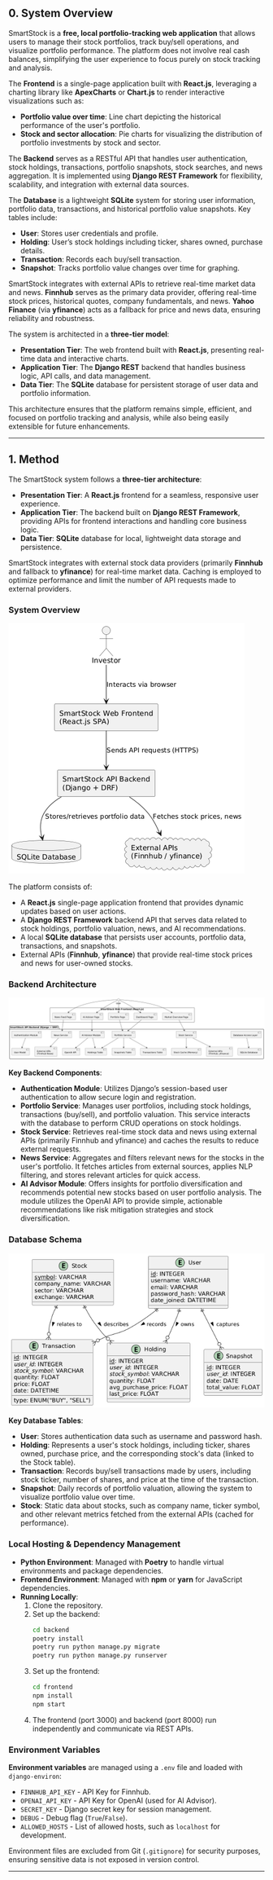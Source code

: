 ## 0. System Overview

SmartStock is a **free, local portfolio-tracking web application** that allows users to manage their stock portfolios, track buy/sell operations, and visualize portfolio performance. The platform does not involve real cash balances, simplifying the user experience to focus purely on stock tracking and analysis.

The **Frontend** is a single-page application built with **React.js**, leveraging a charting library like **ApexCharts** or **Chart.js** to render interactive visualizations such as:
- **Portfolio value over time**: Line chart depicting the historical performance of the user's portfolio.
- **Stock and sector allocation**: Pie charts for visualizing the distribution of portfolio investments by stock and sector.

The **Backend** serves as a RESTful API that handles user authentication, stock holdings, transactions, portfolio snapshots, stock searches, and news aggregation. It is implemented using **Django REST Framework** for flexibility, scalability, and integration with external data sources.

The **Database** is a lightweight **SQLite** system for storing user information, portfolio data, transactions, and historical portfolio value snapshots. Key tables include:
- **User**: Stores user credentials and profile.
- **Holding**: User’s stock holdings including ticker, shares owned, purchase details.
- **Transaction**: Records each buy/sell transaction.
- **Snapshot**: Tracks portfolio value changes over time for graphing.

SmartStock integrates with external APIs to retrieve real-time market data and news. **Finnhub** serves as the primary data provider, offering real-time stock prices, historical quotes, company fundamentals, and news. **Yahoo Finance** (via **yfinance**) acts as a fallback for price and news data, ensuring reliability and robustness.

The system is architected in a **three-tier model**:
- **Presentation Tier**: The web frontend built with **React.js**, presenting real-time data and interactive charts.
- **Application Tier**: The **Django REST** backend that handles business logic, API calls, and data management.
- **Data Tier**: The **SQLite** database for persistent storage of user data and portfolio information.

This architecture ensures that the platform remains simple, efficient, and focused on portfolio tracking and analysis, while also being easily extensible for future enhancements.

---


## 1. Method

The SmartStock system follows a **three-tier architecture**:
- **Presentation Tier**: A **React.js** frontend for a seamless, responsive user experience.
- **Application Tier**: The backend built on **Django REST Framework**, providing APIs for frontend interactions and handling core business logic.
- **Data Tier**: **SQLite** database for local, lightweight data storage and persistence.

SmartStock integrates with external stock data providers (primarily **Finnhub** and fallback to **yfinance**) for real-time market data. Caching is employed to optimize performance and limit the number of API requests made to external providers.

### System Overview

![System Overview](https://raw.githubusercontent.com/carlitosmanuelitos/Portfolio_tracker/21bc6490727e3972b847924412558245df199180/Design%20Documents/diagrams/png/system-overview.png)

The platform consists of:
- A **React.js** single-page application frontend that provides dynamic updates based on user actions.
- A **Django REST Framework** backend API that serves data related to stock holdings, portfolio valuation, news, and AI recommendations.
- A local **SQLite database** that persists user accounts, portfolio data, transactions, and snapshots.
- External APIs (**Finnhub**, **yfinance**) that provide real-time stock prices and news for user-owned stocks.

### Backend Architecture

![Component Architecture](https://raw.githubusercontent.com/carlitosmanuelitos/Portfolio_tracker/21bc6490727e3972b847924412558245df199180/Design%20Documents/diagrams/png/component-architecture.png)

**Key Backend Components**:
- **Authentication Module**: Utilizes Django’s session-based user authentication to allow secure login and registration.
- **Portfolio Service**: Manages user portfolios, including stock holdings, transactions (buy/sell), and portfolio valuation. This service interacts with the database to perform CRUD operations on stock holdings.
- **Stock Service**: Retrieves real-time stock data and news using external APIs (primarily Finnhub and yfinance) and caches the results to reduce external requests.
- **News Service**: Aggregates and filters relevant news for the stocks in the user's portfolio. It fetches articles from external sources, applies NLP filtering, and stores relevant articles for quick access.
- **AI Advisor Module**: Offers insights for portfolio diversification and recommends potential new stocks based on user portfolio analysis. The module utilizes the OpenAI API to provide simple, actionable recommendations like risk mitigation strategies and stock diversification.

### Database Schema

![Database Schema](https://raw.githubusercontent.com/carlitosmanuelitos/Portfolio_tracker/21bc6490727e3972b847924412558245df199180/Design%20Documents/diagrams/png/database-schema.png)

**Key Database Tables**:
- **User**: Stores authentication data such as username and password hash.
- **Holding**: Represents a user's stock holdings, including ticker, shares owned, purchase price, and the corresponding stock's data (linked to the Stock table).
- **Transaction**: Records buy/sell transactions made by users, including stock ticker, number of shares, and price at the time of the transaction.
- **Snapshot**: Daily records of portfolio valuation, allowing the system to visualize portfolio value over time.
- **Stock**: Static data about stocks, such as company name, ticker symbol, and other relevant metrics fetched from the external APIs (cached for performance).

### Local Hosting & Dependency Management

- **Python Environment**: Managed with **Poetry** to handle virtual environments and package dependencies.
- **Frontend Environment**: Managed with **npm** or **yarn** for JavaScript dependencies.
- **Running Locally**:
  1. Clone the repository.
  2. Set up the backend:
      ```bash
      cd backend
      poetry install
      poetry run python manage.py migrate
      poetry run python manage.py runserver
      ```
  3. Set up the frontend:
      ```bash
      cd frontend
      npm install
      npm start
      ```
  4. The frontend (port 3000) and backend (port 8000) run independently and communicate via REST APIs.

### Environment Variables

**Environment variables** are managed using a `.env` file and loaded with `django-environ`:
- `FINNHUB_API_KEY` - API Key for Finnhub.
- `OPENAI_API_KEY` - API Key for OpenAI (used for AI Advisor).
- `SECRET_KEY` - Django secret key for session management.
- `DEBUG` - Debug flag (`True`/`False`).
- `ALLOWED_HOSTS` - List of allowed hosts, such as `localhost` for development.

Environment files are excluded from Git (`.gitignore`) for security purposes, ensuring sensitive data is not exposed in version control.

---
